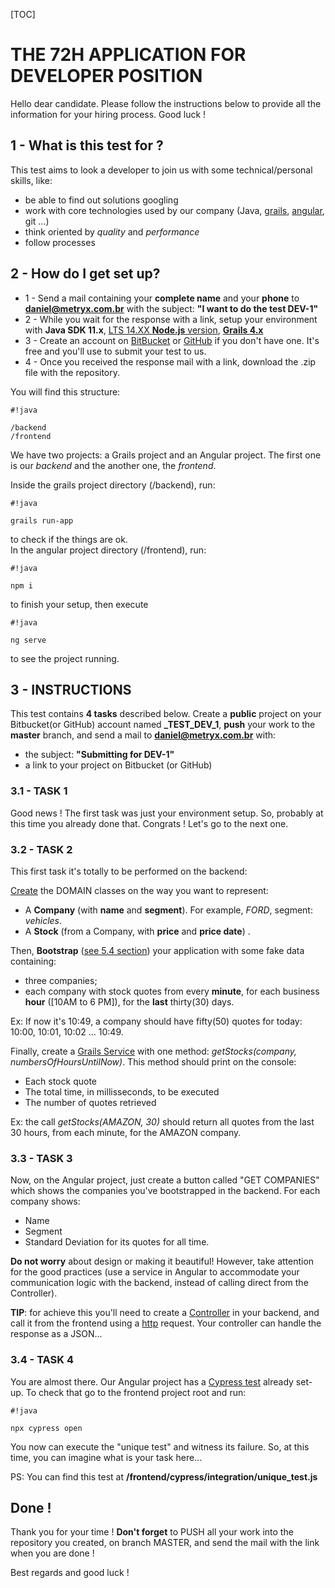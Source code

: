 [TOC]

# THE 72H APPLICATION FOR DEVELOPER POSITION #

Hello dear candidate. Please follow the instructions below to provide all the information for your hiring process. Good luck !  

## **1 -  What is this test for ?** ##

This test aims to look a developer to join us with some technical/personal skills, like: 
 
*  be able to find out solutions googling     
*  work with core technologies used by our company (Java, [grails](https://docs.grails.org/4.0.1/guide/index.html), [angular](https://angular.io/), git ...)  
*  think oriented by *quality* and *performance*  
*  follow processes   

## **2 -  How do I get set up?** ##

*  1 - Send a mail containing your **complete name** and your **phone** to **daniel@metryx.com.br** with the subject: **"I want to do the test DEV-1"**
*  2 - While you wait for the response with a link, setup your environment with **Java SDK 11.x**, [LTS 14.XX **Node.js** version](https://nodejs.org/en/download/), **[Grails 4.x](https://grails.org/download.html)**   
*  3 - Create an account on [BitBucket](https://bitbucket.org/) or [GitHub](https://github.com/) if you don't have one. It's free and you'll use to submit your test to us.
*  4 - Once you received the response mail with a link, download the .zip file with the repository. 
 
  
You will find this structure:


```
#!java

/backend  
/frontend  
```
We have two projects: a Grails project and an Angular project. The first one is our *backend* and the another one, the *frontend*.

Inside the grails project directory (/backend), run:

```
#!java

grails run-app
```
to check if the things are ok.  
In the angular project directory (/frontend), run:

```
#!java

npm i
```
to finish your setup, then execute

```
#!java

ng serve
```
 to see the project running.


## **3 - INSTRUCTIONS** ##

This test contains **4 tasks** described below. Create a **public** project on your Bitbucket(or GitHub) account named **<your name>_TEST_DEV_1**, **push** your work to the **master** branch, and send a mail to **daniel@metryx.com.br** with:

*  the subject: **"Submitting for DEV-1"**
*  a link to your project on Bitbucket (or GitHub)

### **3.1 - TASK 1** ###

Good news ! The first task was just your environment setup. So, probably at this time you already done that. Congrats ! Let's go to the next one.

### **3.2 - TASK 2** ###

This first task it's totally to be performed on the backend:

[Create](https://docs.grails.org/4.0.1/ref/Command%20Line/create-domain-class.html) the DOMAIN classes on the way you want to represent:  

*  A **Company** (with **name** and **segment**). For example, *FORD*, segment: *vehicles*.
*  A **Stock** (from a Company, with **price** and **price date**) . 

Then, **Bootstrap** ([see 5.4 section](https://guides.grails.org/creating-your-first-grails-app/guide/index.html)) your application with some fake data containing:  

*  three companies;  
*  each company with stock quotes from every **minute**, for each business **hour** ([10AM to 6 PM]), for the **last** thirty(30) days.

Ex: If now it's 10:49, a company should have fifty(50) quotes for today: 10:00, 10:01, 10:02 ... 10:49.

Finally, create a [Grails Service](https://docs.grails.org/4.0.1/ref/Command%20Line/create-service.html) with one method: *getStocks(company, numbersOfHoursUntilNow)*. This method should print on the console:  

*  Each stock quote
*  The total time, in millisseconds, to be executed
*  The number of quotes retrieved

Ex: the call *getStocks(AMAZON, 30)* should return all quotes from the last 30 hours, from each minute, for the AMAZON company.

### **3.3 - TASK 3** ###

Now, on the Angular project, just create a button called "GET COMPANIES" which shows the companies you've bootstrapped in the backend. For each company shows:  

*  Name
*  Segment
*  Standard Deviation for its quotes for all time.

**Do not worry** about design or making it beautiful! However, take attention for the good practices (use a service in Angular to accommodate your communication logic with the backend, instead of calling direct from the Controller).

**TIP**: for achieve this you'll need to create a [Controller](https://docs.grails.org/4.0.1/guide/theWebLayer.html#controllers) in your backend, and call it from the frontend using a [http](https://angular.io/guide/http) request. Your controller can handle the response as a JSON...

### **3.4 - TASK 4** ###

You are almost there. Our Angular project has a [Cypress test](https://docs.cypress.io/guides/core-concepts/introduction-to-cypress.html) already set-up. To check that go to the frontend project root and run:


```
#!java

npx cypress open
```
You now can execute the "unique test" and witness its failure.
So, at this time, you can imagine what is your task here...

PS: You can find this test at **/frontend/cypress/integration/unique_test.js**



## **Done !** ##
Thank you for your time !
**Don't forget** to PUSH all your work into the repository you created, on branch MASTER, and send the mail with the link when you are done !

Best regards and good luck !